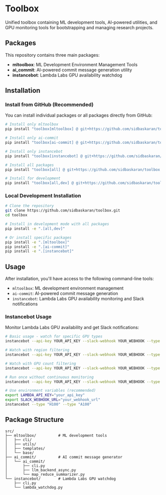 # Toolbox

Unified toolbox containing ML development tools, AI-powered utilities, and GPU monitoring tools for bootstrapping and managing research projects.

## Packages

This repository contains three main packages:

- **mltoolbox**: ML Development Environment Management Tools
- **ai_commit**: AI-powered commit message generation utility
- **instancebot**: Lambda Labs GPU availability watchdog

## Installation

### Install from GitHub (Recommended)

You can install individual packages or all packages directly from GitHub:

```bash
# Install only mltoolbox
pip install "toolbox[mltoolbox] @ git+https://github.com/sidbaskaran/toolbox.git"

# Install only ai-commit
pip install "toolbox[ai-commit] @ git+https://github.com/sidbaskaran/toolbox.git"

# Install only instancebot
pip install "toolbox[instancebot] @ git+https://github.com/sidbaskaran/toolbox.git"

# Install all packages
pip install "toolbox[all] @ git+https://github.com/sidbaskaran/toolbox.git"

# Install for development
pip install "toolbox[all,dev] @ git+https://github.com/sidbaskaran/toolbox.git"
```

### Local Development Installation

```bash
# Clone the repository
git clone https://github.com/sidbaskaran/toolbox.git
cd toolbox

# Install in development mode with all packages
pip install -e ".[all,dev]"

# Or install specific packages
pip install -e ".[mltoolbox]"
pip install -e ".[ai-commit]"
pip install -e ".[instancebot]"
```

## Usage

After installation, you'll have access to the following command-line tools:

- `mltoolbox`: ML development environment management
- `ai-commit`: AI-powered commit message generation
- `instancebot`: Lambda Labs GPU availability monitoring and Slack notifications

### Instancebot Usage

Monitor Lambda Labs GPU availability and get Slack notifications:

```bash
# Basic usage - watch for specific GPU types
instancebot --api-key YOUR_API_KEY --slack-webhook YOUR_WEBHOOK --type "H100" --type "A100"

# Watch with region filtering
instancebot --api-key YOUR_API_KEY --slack-webhook YOUR_WEBHOOK --type "H100" --region "us-west"

# Watch with GPU count filtering
instancebot --api-key YOUR_API_KEY --slack-webhook YOUR_WEBHOOK --type "A100" --min-gpus 8

# Run once without continuous monitoring
instancebot --api-key YOUR_API_KEY --slack-webhook YOUR_WEBHOOK --type "H100" --once

# Use environment variables (recommended)
export LAMBDA_API_KEY="your_api_key"
export SLACK_WEBHOOK_URL="your_webhook_url"
instancebot --type "H100" --type "A100"
```

## Package Structure

```
src/
├── mltoolbox/          # ML development tools
│   ├── cli/
│   ├── utils/
│   ├── templates/
│   └── base/
├── ai_commit/          # AI commit message generator
│   └── ai_commit/
│       ├── cli.py
│       ├── llm_backend_async.py
│       └── map_reduce_summarizer.py
└── instancebot/        # Lambda Labs GPU watchdog
    ├── cli.py
    └── lambda_watchdog.py
```
